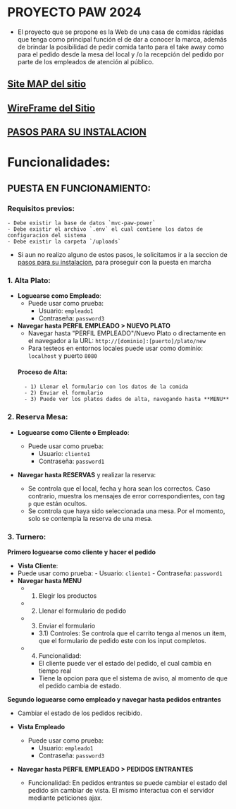 # PROYECTO PAW 2024

- El proyecto que se propone es la Web de una casa de comidas rápidas que tenga como principal función el de dar a conocer la marca, además de brindar la posibilidad de pedir comida tanto para el take away como para el pedido desde la mesa del local y /o la recepción del pedido por parte de los empleados de atención al público.

## [Site MAP del sitio](https://www.figma.com/file/inLYqyIMxmiy6WxPlx6cey/wireframe-grupo-paw?type=design&node-id=0-1&mode=design&t=FRZzKBVkGpIr7CmU-0)

## [WireFrame del Sitio](https://www.figma.com/file/inLYqyIMxmiy6WxPlx6cey/wireframe-grupo-paw?type=design&node-id=1-48&mode=design&t=FRZzKBVkGpIr7CmU-0)

## [PASOS PARA SU INSTALACION](Instalacion.md)


# Funcionalidades:

## PUESTA EN FUNCIONAMIENTO:
### Requisitos previos:
    - Debe existir la base de datos `mvc-paw-power`
    - Debe existir el archivo `.env` el cual contiene los datos de configuracion del sistema
    - Debe existir la carpeta `/uploads`
* Si aun no realizo alguno de estos pasos, le solicitamos ir a la seccion de [pasos para su instalacion](Instalacion.md), para proseguir con la puesta en marcha

### 1. Alta Plato:
- **Loguearse como Empleado**: 
    - Puede usar como prueba:
        - Usuario: `empleado1`
        - Contraseña: `password3`
- **Navegar hasta PERFIL EMPLEADO > NUEVO PLATO**        
    - Navegar hasta "PERFIL EMPLEADO"/Nuevo Plato o directamente en el navegador a la URL: `http://[dominio]:[puerto]/plato/new`
    - Para testeos en entornos locales puede usar como dominio: `localhost` y puerto `8080`
    #### Proceso de Alta:
        - 1) Llenar el formulario con los datos de la comida
        - 2) Enviar el formulario 
        - 3) Puede ver los platos dados de alta, navegando hasta **MENU**

### 2. Reserva Mesa:

- **Loguearse como Cliente o Empleado**:
    - Puede usar como prueba:
        - Usuario: `cliente1`
        - Contraseña: `password1`

- **Navegar hasta RESERVAS** y realizar la reserva:
    - Se controla que el local, fecha y hora sean los correctos. Caso contrario, muestra los mensajes de error correspondientes, con tag `p` que están ocultos.
    - Se controla que haya sido seleccionada una mesa. Por el momento, solo se contempla la reserva de una mesa.

### 3. Turnero:

**Primero loguearse como cliente y hacer el pedido**

- **Vista Cliente**:
- Puede usar como prueba:
        - Usuario: `cliente1`
        - Contraseña: `password1`
- **Navegar hasta MENU**        
    - 1) Elegir los productos
    - 2) Llenar el formulario de pedido
    - 3) Enviar el formulario
        - 3.1) Controles: Se controla que el carrito tenga al menos un item, que el formulario de pedido este con los input completos.  
    - 4) Funcionalidad: 
        - El cliente puede ver el estado del pedido, el cual cambia en tiempo real
        - Tiene la opcion para que el sistema de aviso, al momento de que el pedido cambia de estado. 

**Segundo loguearse como empleado y navegar hasta pedidos entrantes**
- Cambiar el estado de los pedidos recibido. 

- **Vista Empleado**
    - Puede usar como prueba:
        - Usuario: `empleado1`
        - Contraseña: `password3`
- **Navegar hasta PERFIL EMPLEADO > PEDIDOS ENTRANTES**
    - Funcionalidad: En pedidos entrantes se puede cambiar el estado del pedido sin cambiar de vista. El mismo interactua con el servidor mediante peticiones ajax.    
